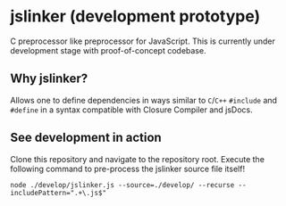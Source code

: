 jslinker (development prototype)
================================

C preprocessor like preprocessor for JavaScript. This is currently under development stage with proof-of-concept codebase.

Why jslinker?
-------------
Allows one to define dependencies in ways similar to `C`/`C++` `#include` and `#define` in a syntax compatible with Closure Compiler and jsDocs.

See development in action
-------------------------
Clone this repository and navigate to the repository root. Execute the following command to pre-process the jslinker source file itself!

```
node ./develop/jslinker.js --source=./develop/ --recurse --includePattern=".+\.js$" 
```
